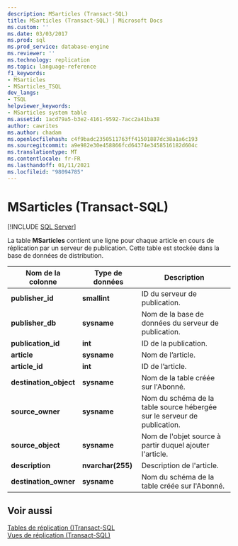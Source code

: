 ```yaml
---
description: MSarticles (Transact-SQL)
title: MSarticles (Transact-SQL) | Microsoft Docs
ms.custom: ''
ms.date: 03/03/2017
ms.prod: sql
ms.prod_service: database-engine
ms.reviewer: ''
ms.technology: replication
ms.topic: language-reference
f1_keywords:
- MSarticles
- MSarticles_TSQL
dev_langs:
- TSQL
helpviewer_keywords:
- MSarticles system table
ms.assetid: 1acd79a5-b3e2-4161-9592-7acc2a41ba38
author: cawrites
ms.author: chadam
ms.openlocfilehash: c4f9badc2350511763ff41501887dc38a1a6c193
ms.sourcegitcommit: a9e982e30e458866fcd64374e3458516182d604c
ms.translationtype: MT
ms.contentlocale: fr-FR
ms.lasthandoff: 01/11/2021
ms.locfileid: "98094785"
---
```

# <a name="msarticles-transact-sql"></a>MSarticles (Transact-SQL)
[!INCLUDE [SQL Server](../../includes/applies-to-version/sqlserver.md)]

  La table **MSarticles** contient une ligne pour chaque article en cours de réplication par un serveur de publication. Cette table est stockée dans la base de données de distribution.  
  
|Nom de la colonne|Type de données|Description|  
|-----------------|---------------|-----------------|  
|**publisher_id**|**smallint**|ID du serveur de publication.|  
|**publisher_db**|**sysname**|Nom de la base de données du serveur de publication.|  
|**publication_id**|**int**|ID de la publication.|  
|**article**|**sysname**|Nom de l’article.|  
|**article_id**|**int**|ID de l’article.|  
|**destination_object**|**sysname**|Nom de la table créée sur l'Abonné.|  
|**source_owner**|**sysname**|Nom du schéma de la table source hébergée sur le serveur de publication.|  
|**source_object**|**sysname**|Nom de l'objet source à partir duquel ajouter l'article.|  
|**description**|**nvarchar(255)**|Description de l'article.|  
|**destination_owner**|**sysname**|Nom du schéma de la table créée sur l'Abonné.|  
  
## <a name="see-also"></a>Voir aussi  
 [Tables de réplication &#40;&#41;Transact-SQL ](../../relational-databases/system-tables/replication-tables-transact-sql.md)   
 [Vues de réplication &#40;Transact-SQL&#41;](../../relational-databases/system-views/replication-views-transact-sql.md)  
  
  
